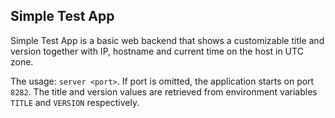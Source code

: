## Simple Test App

Simple Test App is a basic web backend that shows a customizable title and version together with IP, hostname and current time on the host in UTC zone.

The usage: `server <port>`. If port is omitted, the application starts on port `8282`. The title and version values are retrieved from environment variables `TITLE` and `VERSION` respectively.
